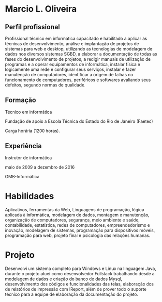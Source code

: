 # Marcio L. Oliveira
## Perfil profissional
Profissional técnico em informática capacitado e habilitado a aplicar as técnicas de
desenvolvimento, análise e implantação de projetos de sistemas para web e
desktop, utilizando as tecnologias de modelagem de dados nos diversos sistemas
SGBD, a elaborar a documentação de todas as fases do desenvolvimento de
projetos, a redigir manuais de utilização de programas e a operar equipamentos de
informática, instalar física e logicamente uma rede e configurar seus serviços,
instalar e fazer manutenção de computadores, identificar a origem de falhas no
funcionamento de computadores, periféricos e softwares avaliando seus defeitos,
segundo normas de qualidade.
## Formação
Técnico em informática

Fundação de apoio a Escola Técnica do Estado do Rio de Janeiro (Faetec)

Carga horária (1200 horas).
## Experiência
Instrutor de informática

maio de 2009 a dezembro de 2016

GMB-Informática

# Habilidades
Aplicativos, ferramentas da Web, Linguagens de programação, lógica aplicada à
informática, modelagem de dados, montagem e manutenção, organização de
computadores, segurança, meio ambiente e saúde, contabilidade, estatística, redes
de computadores, empreendedorismo e inovação, modelagem de sistemas,
programação para dispositivos móveis, programação para web, projeto final e
psicologia das relações humanas.
# Projeto
Desenvolvi um sistema completo para Windows e Linux na linguagem Java, durante
o projeto atuei como desenvolvedor Fullstack trabalhando desde a modelagem de
dados e criação do banco de dados Mysql, desenvolvimento dos códigos e
funcionalidades das telas, elaboração dos de relatórios de impressão com IReport,
além de prover todo o suporte técnico para a equipe de elaboração da
documentação do projeto.

